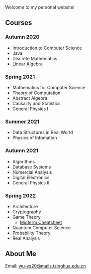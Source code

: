 Welcome to my personal website!

## Courses

### Autumn 2020

- Introduction to Computer Science
- Java
- Discrete Mathematics
- Linear Algebra

### Spring 2021

- Mathematics for Computer Science
- Theory of Computation
- Abstract Algebra
- Causality and Statistics
- General Physics I

### Summer 2021

- Data Structures in Real World
- Physics of Infomation

### Autumn 2021

- Algorithms
- Database Systems
- Numercial Analysis
- Digital Electronics
- General Physics II

### Spring 2022

- Architecture
- Cryptography
- Game Theory
	- [Midterm Cheatsheet](https://wu-ys.github.io/GameTheory/midterm-cheatsheet.html)
- Quantum Computer Science
- Probability Theory
- Real Analysis



## About Me

Email: wu-ys20@mails.tsinghua.edu.cn
